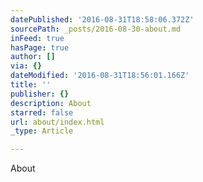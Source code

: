 ```yaml
---
datePublished: '2016-08-31T18:58:06.372Z'
sourcePath: _posts/2016-08-30-about.md
inFeed: true
hasPage: true
author: []
via: {}
dateModified: '2016-08-31T18:56:01.166Z'
title: ''
publisher: {}
description: About
starred: false
url: about/index.html
_type: Article

---
```

About